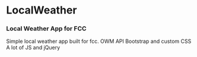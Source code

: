 # LocalWeather
### Local Weather App for FCC
Simple local weather app built for fcc.
OWM API
Bootstrap and custom CSS
A lot of JS and jQuery
